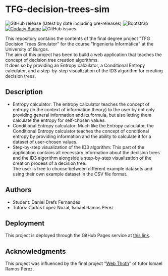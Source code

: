 # TFG-decision-trees-sim
![GitHub release (latest by date including pre-releases)](https://img.shields.io/github/v/release/danieldf01/TFG-decision-trees-sim?include_prereleases)
![Bootstrap](https://img.shields.io/badge/Bootstrap-responsive_design-blue?logo=bootstrap&logoColor=white)
[![Codacy Badge](https://app.codacy.com/project/badge/Grade/234bca90bdef4255bf2e56629d640978)](https://app.codacy.com/gh/danieldf01/TFG-decision-trees-sim/dashboard?utm_source=gh&utm_medium=referral&utm_content=&utm_campaign=Badge_grade)
![GitHub issues](https://img.shields.io/github/issues/danieldf01/TFG-decision-trees-sim)

This repository contains the contents of the final degree project "TFG Decision Trees Simulator" for the course "Ingeniería Informática" at the University of Burgos.  
The aim of this project has been to build a web application that teaches the concept of decision tree creation algorithms.  
It does so by providing an Entropy calculator, a Conditional Entropy calculator, and a step-by-step visualization of the ID3 algorithm for creating decision trees.

## Description

* Entropy calculator:
  The entropy calculator teaches the concept of entropy (in the context of information theory) to the user by not only providing general information and its formula, but also letting them calculate the entropy for self-chosen values.
* Conditional Entropy calculator:
  Much like the Entropy calculator, the Conditional Entropy calculator teaches the concept of conditional entropy by providing information and the ability to calculate it for a dataset of user-chosen values.
* Step-by-step visualization of the ID3 algorithm:
  This part of the application contains all necessary information about the decision trees and the ID3 algorithm alongside a step-by-step visualization of the creation process of a decision tree.  
  The user is free to choose between different example datasets and using their own example dataset in the CSV file format.

## Authors

* Student: Daniel Drefs Fernandes
* Tutors: Carlos López Nozal, Ismael Ramos Pérez

## Deployment
This project is deployed through the GitHub Pages service at [this link](https://danieldf01.github.io).

## Acknowledgments

This project was influenced by the final project "[Web Thoth](http://cgosorio.es/Seshat/)" of tutor Ismael Ramos Pérez.
